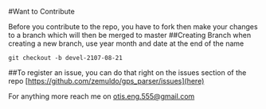 #Want to Contribute

Before you contribute to the repo, you have to fork then make your changes to a branch which will then be merged to master
##Creating Branch
when creating a new branch, use year month and date at the end of the name
```
git checkout -b devel-2107-08-21

```

##To register an issue, you can do that right on the issues section of the repo [https://github.com/zemuldo/gps_parser/issues](here)

For anything more reach me on otis.eng.555@gmail.com
